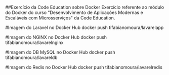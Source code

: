##Exercício da Code Education sobre Docker
Exercício referente ao módulo do Docker do curso "Desenvolvimento de Aplicações Modernas e Escaláveis com Microsserviços" da Code Education.

#Imagem do Laravel no Docker Hub
docker push tifabianomoura/lavarelapp

#Imagem do NGINX no Docker Hub
docker push tifabianomoura/lavarelnginx

#Imagem do DB MySQL no Docker Hub
docker push tifabianomoura/lavareldb

#Imagem do Redis no Docker Hub
docker push tifabianomoura/lavarelredis